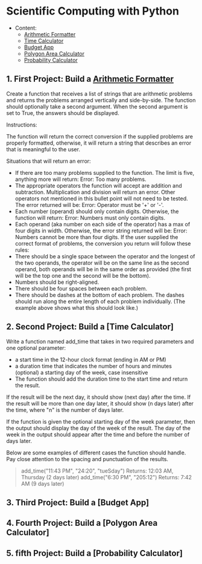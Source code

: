 # Scientific Computing with Python
- Content:
  - [Arithmetic Formatter](#1-first-project-build-a-arithmetic-formatter)
  - [Time Calculator](#2-second-project-build-a-time-calculator)
  - [Budget App](#3-third-project-build-a-budget-app)
  - [Polygon Area Calculator](#4-fourth-project-build-a-polygon-area-calculator)
  - [Probability Calculator](#5-fifth-project-build-a-probability-calculator)

## 1. First Project: Build a [Arithmetic Formatter]()

Create a function that receives a list of strings that are arithmetic problems and returns the problems arranged vertically and side-by-side. The function should optionally take a second argument. When the second argument is set to True, the answers should be displayed.

Instructions:

The function will return the correct conversion if the supplied problems are properly formatted, otherwise, it will return a string that describes an error that is meaningful to the user.

Situations that will return an error:
* If there are too many problems supplied to the function. The limit is five, anything more will return: Error: Too many problems.
* The appropriate operators the function will accept are addition and subtraction. Multiplication and division will return an error. Other operators not mentioned in this bullet point will not need to be tested. The error returned will be: Error: Operator must be '+' or '-'.
* Each number (operand) should only contain digits. Otherwise, the function will return: Error: Numbers must only contain digits.
* Each operand (aka number on each side of the operator) has a max of four digits in width. Otherwise, the error string returned will be: Error: Numbers cannot be more than four digits.
If the user supplied the correct format of problems, the conversion you return will follow these rules:
* There should be a single space between the operator and the longest of the two operands, the operator will be on the same line as the second operand, both operands will be in the same order as provided (the first will be the top one and the second will be the bottom).
* Numbers should be right-aligned.
* There should be four spaces between each problem.
* There should be dashes at the bottom of each problem. The dashes should run along the entire length of each problem individually. (The example above shows what this should look like.)

## 2. Second Project: Build a [Time Calculator]

Write a function named add_time that takes in two required parameters and one optional parameter:

* a start time in the 12-hour clock format (ending in AM or PM)
* a duration time that indicates the number of hours and minutes
(optional) a starting day of the week, case insensitive
* The function should add the duration time to the start time and return the result.

If the result will be the next day, it should show (next day) after the time. If the result will be more than one day later, it should show (n days later) after the time, where "n" is the number of days later.

If the function is given the optional starting day of the week parameter, then the output should display the day of the week of the result. The day of the week in the output should appear after the time and before the number of days later.

Below are some examples of different cases the function should handle. Pay close attention to the spacing and punctuation of the results.

> add_time("11:43 PM", "24:20", "tueSday")
> Returns: 12:03 AM, Thursday (2 days later)
> add_time("6:30 PM", "205:12")
> Returns: 7:42 AM (9 days later)

## 3. Third Project: Build a [Budget App]

## 4. Fourth Project: Build a [Polygon Area Calculator]

## 5. fifth Project: Build a [Probability Calculator]

